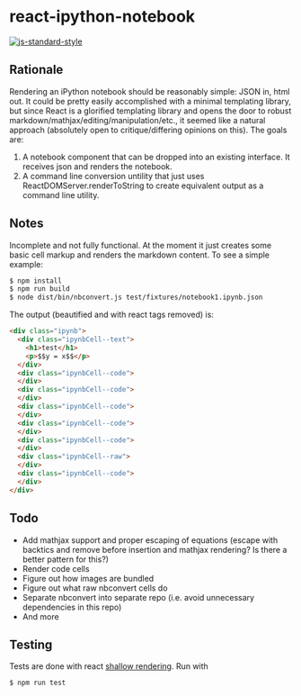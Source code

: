# react-ipython-notebook

[![js-standard-style](https://img.shields.io/badge/code%20style-standard-brightgreen.svg)](http://standardjs.com/)

## Rationale

Rendering an iPython notebook should be reasonably simple: JSON in, html out. It could be pretty easily accomplished with a minimal templating library, but since React is a glorified templating library and opens the door to robust markdown/mathjax/editing/manipulation/etc., it seemed like a natural approach (absolutely open to critique/differing opinions on this). The goals are:

1) A notebook component that can be dropped into an existing interface. It receives json and renders the notebook.
2) A command line conversion untility that just uses ReactDOMServer.renderToString to create equivalent output as a command line utility.

## Notes

Incomplete and not fully functional. At the moment it just creates some basic cell markup and renders the markdown content. To see a simple example:

```bash
$ npm install
$ npm run build
$ node dist/bin/nbconvert.js test/fixtures/notebook1.ipynb.json 
```

The output (beautified and with react tags removed) is:

```html
<div class="ipynb">
  <div class="ipynbCell--text">
    <h1>test</h1>
    <p>$$y = x$$</p>
  </div>
  <div class="ipynbCell--code">
  </div>
  <div class="ipynbCell--code">
  </div>
  <div class="ipynbCell--code">
  </div>
  <div class="ipynbCell--code">
  </div>
  <div class="ipynbCell--code">
  </div>
  <div class="ipynbCell--raw">
  </div>
  <div class="ipynbCell--code">
  </div>
</div>
```

## Todo

- Add mathjax support and proper escaping of equations (escape with backtics and remove before insertion and mathjax rendering? Is there a better pattern for this?)
- Render code cells
- Figure out how images are bundled
- Figure out what raw nbconvert cells do
- Separate nbconvert into separate repo (i.e. avoid unnecessary dependencies in this repo)
- And more


## Testing

Tests are done with react [shallow rendering](https://facebook.github.io/react/docs/test-utils.html#shallow-rendering). Run with

```bash
$ npm run test
```
